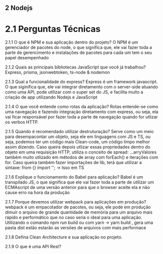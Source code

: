 ## 2 Nodejs
# 2.1 Perguntas Técnicas
2.1.1 O que é NPM e sua aplicação dentro do projeto?
O NPM é um gerenciador de pacotes do node, o que significa que, ele vai fazer toda a parte de gerencimento e instalações de pacotes para cada um tem o seu papel desempenhado

2.1.2 Quais as principais bibliotecas JavaScript que você já trabalhou?
Express, prisma, jsonwebtoken, ts-node & nodemon

2.1.3 Qual a funcionalidade do express?
Express é um framework javascript. O que siginifica que,
ele vai integrar diretamento com o server-side atuando como uma API, pode utilizar com o super set do JS, e facilita muito a criação de app utilizando Nodejs e JavaScript 

2.1.4 O que você entende como rotas da aplicação?
Rotas entende-se como uma navegação e fazendo integração diretamento com express, ou seja, ela vai ficar responsável por fazer toda a parte de navegação quando for utlizar os verbos HTTP.

2.1.5 Quando é recomendado utilizar destruturação?
Serve como um meio para desempacontar um objeto, seja ele em linguagens com JS e TS, ou seja, podemos ter um código mais Clean-code, um código limpo melhor assim dizendo.
Caso queira depois utlizar essas propriedades dentro do objeto em uma requisição HTTP, utiliza o conceito de spread: ...arryValores também muito utlizado em métodos de array com forEach()
e iterações com for.
Caso queira também fazer importações de lib, terá que utilizar a sintaxe: from {} import ''; -> Isso em TS

2.1.6 Explique o funcionamento do Babel para aplicação?
Babel é um transpilado JS, o que significa que ele vai fazer toda a parte de utilizar um ECMAscript de uma versão anterior para que o browser aceite ela e não
cause erro na hora da produção

2.1.7 Porque devemos utilizar webpack para aplicações em produção?
webpack é um empacotador de pacotes, ou seja, ele pode em produção dimuir o arquivo de grande quantidade de memória para um arquivo mais rápido e performático
que no caso seria o ideal para uma aplicação.
Utilizando o comando npm run build ou com yarn -> yarn build , gera uma pasta dist estão estarão as versões de arquivos com mais performace

2.1.8 Defina Clean Architecture e sua aplicação no projeto.

2.1.9 O que é uma API Rest?